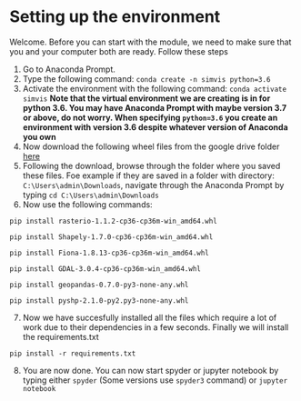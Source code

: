 
# Setting up the environment 

Welcome. Before you can start with the module, we need to make sure that you and your computer both are ready. Follow these steps 

1. Go to Anaconda Prompt. 
2. Type the following command: 
`conda create -n simvis python=3.6`
3. Activate the environment with the following command: 
`conda activate simvis`
**Note that the virtual environment we are creating is in for python 3.6. You may have Anaconda Prompt with maybe version 3.7 or above, do not worry. When specifying `python=3.6` you create an environment with version 3.6 despite whatever version of Anaconda you own**
4. Now download the following wheel files from the google drive folder <a href="https://drive.google.com/open?id=1-3R4ecMf1YHQC9D7utkUvrxJEcZNuZYD">here</a> 
5. Following the download, browse through the folder where you saved these files. Foe example if they are saved in a folder with directory:  `C:\Users\admin\Downloads`, navigate through the Anaconda Prompt by typing `cd C:\Users\admin\Downloads`
6. Now use the following commands: 

`pip install rasterio-1.1.2-cp36-cp36m-win_amd64.whl`

`pip install Shapely-1.7.0-cp36-cp36m-win_amd64.whl`

`pip install Fiona-1.8.13-cp36-cp36m-win_amd64.whl`

`pip install GDAL-3.0.4-cp36-cp36m-win_amd64.whl`

`pip install geopandas-0.7.0-py3-none-any.whl`

`pip install pyshp-2.1.0-py2.py3-none-any.whl`

7. Now we have succesfully installed all the files which require a lot of work due to their dependencies in a few seconds. Finally we will install the requirements.txt 

`pip install -r requirements.txt`

8. You are now done. You can now start spyder or jupyter notebook by typing either `spyder` (Some versions use `spyder3` command) or `jupyter notebook`  
